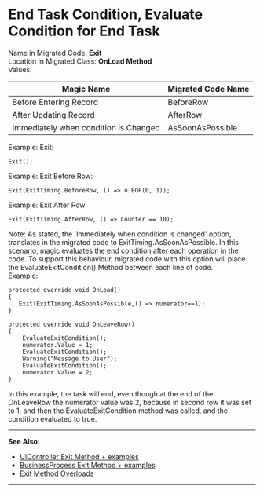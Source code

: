 ﻿# End Task Condition, Evaluate Condition for End Task

Name in Migrated Code: **Exit**  
Location in Migrated Class: **OnLoad Method**  
Values:  

| Magic Name                            | Migrated Code Name |
|---------------------------------------|--------------------|
| Before Entering Record                | BeforeRow          |
| After Updating Record                 | AfterRow           |
| Immediately when condition is Changed | AsSoonAsPossible   |

Example: Exit:
```csdiff
Exit();
```
Example: Exit Before Row:
```csdiff
Exit(ExitTiming.BeforeRow, () => u.EOF(0, 1));
```
Example: Exit After Row
```csdiff
Exit(ExitTiming.AfterRow, () => Counter == 10);
```
Note: As stated, the 'Immediately when condition is changed' option, translates in the migrated code to ExitTiming.AsSoonAsPossible. In this scenario, magic evaluates the end condition after each operation in the code. To support this behaviour, migrated code with this option will place the EvaluateExitCondition() Method between each line of code.  
Example:
```csdiff
protected override void OnLoad()
{
   Exit(ExitTiming.AsSoonAsPossible,() => numerator==1);
}

protected override void OnLeaveRow()
{
    EvaluateExitCondition();
    numerator.Value = 1;
    EvaluateExitCondition();
    Warning("Message to User");
    EvaluateExitCondition();
    numerator.Value = 2;
}
```
In this example, the task will end, even though at the end of the OnLeaveRow the numerator value was 2, because in second row it was set to 1, and then the EvaluateExitCondition method was called, and the condition evaluated to true.

---
**See Also:**

- [UIController Exit Method + examples](http://www.fireflymigration.com/reference/html/M_Firefly_Box_UIController_Exit.htm)
- [BusinessProcess Exit Method + examples](http://fireflymigration.com/reference/html/M_Firefly_Box_BusinessProcess_Exit.htm)
- [Exit Method Overloads](http://www.fireflymigration.com/reference/html/Overload_Firefly_Box_BusinessProcess_Exit.htm)

---